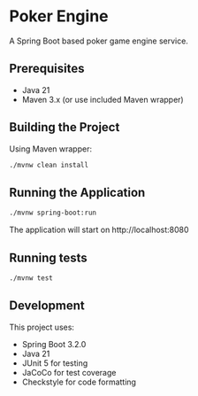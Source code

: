 # Poker Engine

A Spring Boot based poker game engine service.

## Prerequisites

- Java 21
- Maven 3.x (or use included Maven wrapper)

## Building the Project

Using Maven wrapper:
```bash
./mvnw clean install
 ```

## Running the Application
```bash
./mvnw spring-boot:run
 ```

The application will start on http://localhost:8080

## Running tests

```bash
./mvnw test
 ```
 
## Development
This project uses:

- Spring Boot 3.2.0
- Java 21
- JUnit 5 for testing
- JaCoCo for test coverage
- Checkstyle for code formatting